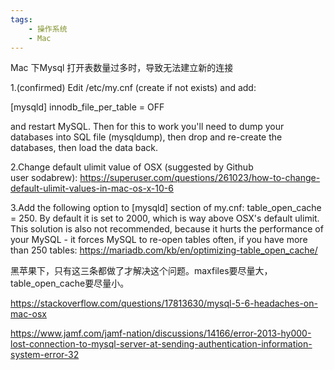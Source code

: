 ```yaml
---
tags:
    - 操作系统
    - Mac
---
```


Mac 下Mysql 打开表数量过多时，导致无法建立新的连接

1.(confirmed) Edit /etc/my.cnf (create if not exists) and add:

[mysqld]
innodb_file_per_table = OFF

and restart MySQL. Then for this to work you'll need to dump your databases into SQL file (mysqldump), then drop and re-create the databases, then load the data back.

2.Change default ulimit value of OSX (suggested by Github user sodabrew): https://superuser.com/questions/261023/how-to-change-default-ulimit-values-in-mac-os-x-10-6

3.Add the following option to [mysqld] section of my.cnf: table_open_cache = 250. By default it is set to 2000, which is way above OSX's default ulimit. This solution is also not recommended, because it hurts the performance of your MySQL - it forces MySQL to re-open tables often, if you have more than 250 tables: https://mariadb.com/kb/en/optimizing-table_open_cache/



黑苹果下，只有这三条都做了才解决这个问题。maxfiles要尽量大，table_open_cache要尽量小。



https://stackoverflow.com/questions/17813630/mysql-5-6-headaches-on-mac-osx

https://www.jamf.com/jamf-nation/discussions/14166/error-2013-hy000-lost-connection-to-mysql-server-at-sending-authentication-information-system-error-32

